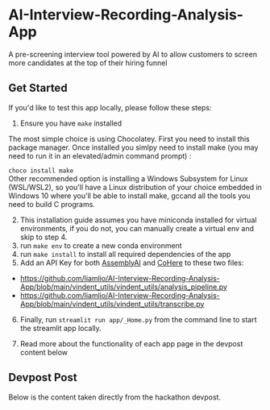 # AI-Interview-Recording-Analysis-App

A pre-screening interview tool powered by AI to allow customers to screen more candidates at the top of their hiring funnel

## Get Started

If you'd like to test this app locally, please follow these steps:

1. Ensure you have `make` installed

The most simple choice is using Chocolatey. First you need to install this package manager. Once installed you simlpy need to install make (you may need to run it in an elevated/admin command prompt) :

`choco install make`  
Other recommended option is installing a Windows Subsystem for Linux (WSL/WSL2), so you'll have a Linux distribution of your choice embedded in Windows 10 where you'll be able to install make, gccand all the tools you need to build C programs.

2. This installation guide assumes you have miniconda installed for virtual environments, if you do not, you can manually create a virtual env and skip to step 4.
3. run `make env` to create a new conda environment
4. run `make install` to install all required dependencies of the app
5. Add an API Key for both [AssemblyAI](https://app.assemblyai.com/) and [CoHere](https://cohere.ai/) to these two files:

- https://github.com/liamlio/AI-Interview-Recording-Analysis-App/blob/main/vindent_utils/vindent_utils/analysis_pipeline.py
- https://github.com/liamlio/AI-Interview-Recording-Analysis-App/blob/main/vindent_utils/vindent_utils/transcribe.py

6. Finally, run `streamlit run app/_Home.py` from the command line to start the streamlit app locally.

7. Read more about the functionality of each app page in the devpost content below

## Devpost Post

Below is the content taken directly from the hackathon devpost.
